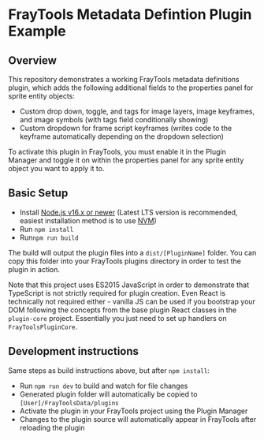 # FrayTools Metadata Defintion Plugin Example

## Overview

This repository demonstrates a working FrayTools metadata definitions plugin, which adds the following additional fields to the properties panel for sprite entity objects:

* Custom drop down, toggle, and tags for image layers, image keyframes, and image symbols (with tags field conditionally showing)
* Custom dropdown for frame script keyframes (writes code to the keyframe automatically depending on the dropdown selection)

To activate this plugin in FrayTools, you must enable it in the Plugin Manager and toggle it on within the properties panel for any sprite entity object you want to apply it to.

## Basic Setup

* Install [Node.js v16.x or newer](https://nodejs.org/en/) (Latest LTS version is recommended, easiest installation method is to use [NVM](https://github.com/nvm-sh/nvm))
* Run `npm install`
* Run`npm run build`

The build will output the plugin files into a `dist/[PluginName]` folder. You can copy this folder into your FrayTools plugins directory in order to test the plugin in action.

Note that this project uses ES2015 JavaScript in order to demonstrate that TypeScript is not strictly required for plugin creation. Even React is technically not required either - vanilla JS can be used if you bootstrap your DOM following the concepts from the base plugin React classes in the `plugin-core` project. Essentially you just need to set up handlers on  `FrayToolsPluginCore`.

## Development instructions

Same steps as build instructions above, but after `npm install`:

* Run `npm run dev` to build and watch for file changes
* Generated plugin folder will automatically be copied to `[User]/FrayToolsData/plugins`
* Activate the plugin in your FrayTools project using the Plugin Manager
* Changes to the plugin source will automatically appear in FrayTools after reloading the plugin
